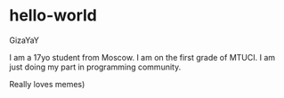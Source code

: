 # hello-world
GizaYaY

  I am a 17yo student from Moscow. I am on the first grade of MTUCI.
  I am just doing my part in programming community. 
  
  
  Really loves memes)
